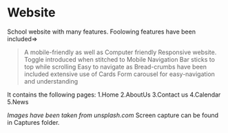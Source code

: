 # Website
School website with many features.
Foolowing features have been included=>
>A mobile-friendly as well as Computer friendly Responsive website.
>Toggle introduced when stitched to Mobile
>Navigation Bar sticks to top while scrolling
>Easy to navigate as Bread-crumbs have been included
>extensive use of Cards Form carousel for easy-navigation and understanding

It contains the following pages:
1.Home
2.AboutUs
3.Contact us
4.Calendar
5.News

*Images have been taken from unsplash.com*
Screen capture can be found in Captures folder.


